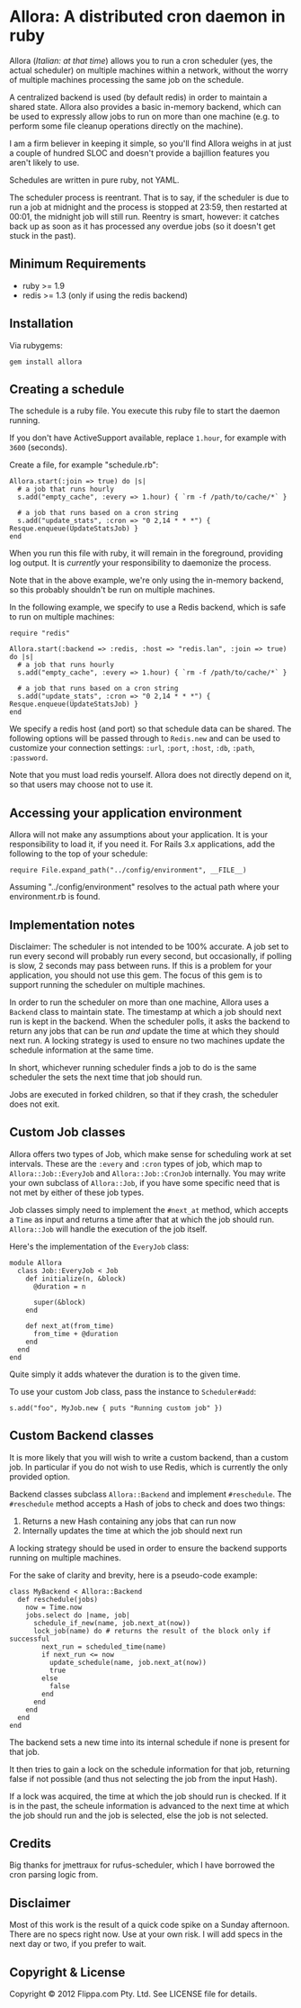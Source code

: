 # Allora: A distributed cron daemon in ruby

Allora (*Italian: at that time*) allows you to run a cron scheduler (yes, the actual
scheduler) on multiple machines within a network, without the worry of multiple
machines processing the same job on the schedule.

A centralized backend is used (by default redis) in order to maintain a shared state.
Allora also provides a basic in-memory backend, which can be used to expressly allow
jobs to run on more than one machine (e.g. to perform some file cleanup operations
directly on the machine).

I am a firm believer in keeping it simple, so you'll find Allora weighs in at just
a couple of hundred SLOC and doesn't provide a bajillion features you aren't likely
to use.

Schedules are written in pure ruby, not YAML.

The scheduler process is reentrant.  That is to say, if the scheduler is due to run
a job at midnight and the process is stopped at 23:59, then restarted at 00:01, the
midnight job will still run.  Reentry is smart, however: it catches back up as soon
as it has processed any overdue jobs (so it doesn't get stuck in the past).

## Minimum Requirements

  - ruby >= 1.9
  - redis >= 1.3 (only if using the redis backend)

## Installation

Via rubygems:

    gem install allora

## Creating a schedule

The schedule is a ruby file.  You execute this ruby file to start the daemon running.

If you don't have ActiveSupport available, replace `1.hour`, for example with `3600`
(seconds).

Create a file, for example "schedule.rb":

    Allora.start(:join => true) do |s|
      # a job that runs hourly
      s.add("empty_cache", :every => 1.hour) { `rm -f /path/to/cache/*` }

      # a job that runs based on a cron string
      s.add("update_stats", :cron => "0 2,14 * * *") { Resque.enqueue(UpdateStatsJob) }
    end

When you run this file with ruby, it will remain in the foreground, providing log
output.  It is *currently* your responsibility to daemonize the process.

Note that in the above example, we're only using the in-memory backend, so this
probably shouldn't be run on multiple machines.

In the following example, we specify to use a Redis backend, which is safe to run on
multiple machines:

    require "redis"

    Allora.start(:backend => :redis, :host => "redis.lan", :join => true) do |s|
      # a job that runs hourly
      s.add("empty_cache", :every => 1.hour) { `rm -f /path/to/cache/*` }

      # a job that runs based on a cron string
      s.add("update_stats", :cron => "0 2,14 * * *") { Resque.enqueue(UpdateStatsJob) }
    end

We specify a redis host (and port) so that schedule data can be shared. The following options will be passed through to `Redis.new` and can be used to customize your connection settings: `:url`, `:port`, `:host`, `:db`, `:path`, `:password`.

Note that you must load redis yourself.  Allora does not directly depend on it, so that users
may choose not to use it.

## Accessing your application environment

Allora will not make any assumptions about your application.  It is your responsibility
to load it, if you need it.  For Rails 3.x applications, add the following to the top
of your schedule:

    require File.expand_path("../config/environment", __FILE__)

Assuming "../config/environment" resolves to the actual path where your environment.rb is
found.

## Implementation notes

Disclaimer: The scheduler is not intended to be 100% accurate.  A job set to run every
second will probably run every second, but occasionally, if polling is slow, 2 seconds
may pass between runs.  If this is a problem for your application, you should not use
this gem.  The focus of this gem is to support running the scheduler on multiple machines.

In order to run the scheduler on more than one machine, Allora uses a `Backend` class to
maintain state.  The timestamp at which a job should next run is kept in the backend.
When the scheduler polls, it asks the backend to return any jobs that can be run *and*
update the time at which they should next run.  A locking strategy is used to ensure no
two machines update the schedule information at the same time.

In short, whichever running scheduler finds a job to do is the same scheduler the sets the
next time that job should run.

Jobs are executed in forked children, so that if they crash, the scheduler does not
exit.

## Custom Job classes

Allora offers two types of Job, which make sense for scheduling work at set intervals.
These are the `:every` and `:cron` types of job, which map to `Allora::Job::EveryJob` and
`Allora::Job::CronJob` internally.  You may write your own subclass of `Allora::Job`, if
you have some specific need that is not met by either of these job types.

Job classes simply need to implement the `#next_at` method, which accepts a `Time` as
input and returns a time after that at which the job should run.  `Allora::Job` will
handle the execution of the job itself.

Here's the implementation of the `EveryJob` class:

    module Allora
      class Job::EveryJob < Job
        def initialize(n, &block)
          @duration = n

          super(&block)
        end

        def next_at(from_time)
          from_time + @duration
        end
      end
    end

Quite simply it adds whatever the duration is to the given time.

To use your custom Job class, pass the instance to `Scheduler#add`:

    s.add("foo", MyJob.new { puts "Running custom job" })

## Custom Backend classes

It is more likely that you will wish to write a custom backend, than a custom job.  In
particular if you do not wish to use Redis, which is currently the only provided option.

Backend classes subclass `Allora::Backend` and implement `#reschedule`.  The `#reschedule`
method accepts a Hash of jobs to check and does two things:

  1. Returns a new Hash containing any jobs that can run now
  2. Internally updates the time at which the job should next run

A locking strategy should be used in order to ensure the backend supports running on
multiple machines.

For the sake of clarity and brevity, here is a pseudo-code example:

    class MyBackend < Allora::Backend
      def reschedule(jobs)
        now = Time.now
        jobs.select do |name, job|
          schedule_if_new(name, job.next_at(now))
          lock_job(name) do # returns the result of the block only if successful
            next_run = scheduled_time(name)
            if next_run <= now
              update_schedule(name, job.next_at(now))
              true
            else
              false
            end
          end
        end
      end
    end

The backend sets a new time into its internal schedule if none is present for that job.

It then tries to gain a lock on the schedule information for that job, returning false
if not possible (and thus not selecting the job from the input Hash).

If a lock was acquired, the time at which the job should run is checked.  If it is in the
past, the scheule information is advanced to the next time at which the job should run and
the job is selected, else the job is not selected.

## Credits

Big thanks for jmettraux for rufus-scheduler, which I have borrowed the cron parsing logic
from.

## Disclaimer

Most of this work is the result of a quick code spike on a Sunday afternoon.  There are no
specs right now.  Use at your own risk.  I will add specs in the next day or two, if you
prefer to wait.

## Copyright & License

Copyright &copy; 2012 Flippa.com Pty. Ltd. See LICENSE file for details.
